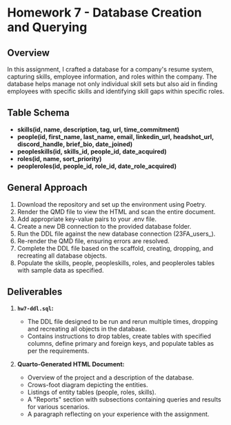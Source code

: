# Homework 7 - Database Creation and Querying

## Overview
In this assignment, I crafted a database for a company's resume system, capturing skills, employee information, and roles within the company. The database helps manage not only individual skill sets but also aid in finding employees with specific skills and identifying skill gaps within specific roles.

## Table Schema
- **skills(id, name, description, tag, url, time_commitment)**
- **people(id, first_name, last_name, email, linkedin_url, headshot_url, discord_handle, brief_bio, date_joined)**
- **peopleskills(id, skills_id, people_id, date_acquired)**
- **roles(id, name, sort_priority)**
- **peopleroles(id, people_id, role_id, date_role_acquired)**

## General Approach
1. Download the repository and set up the environment using Poetry.
2. Render the QMD file to view the HTML and scan the entire document.
3. Add appropriate key-value pairs to your .env file.
4. Create a new DB connection to the provided database folder.
5. Run the DDL file against the new database connection (23FA_users_).
6. Re-render the QMD file, ensuring errors are resolved.
7. Complete the DDL file based on the scaffold, creating, dropping, and recreating all database objects.
8. Populate the skills, people, peopleskills, roles, and peopleroles tables with sample data as specified.

## Deliverables
1. **`hw7-ddl.sql`:**
   - The DDL file designed to be run and rerun multiple times, dropping and recreating all objects in the database.
   - Contains instructions to drop tables, create tables with specified columns, define primary and foreign keys, and populate tables as per the requirements.

2. **Quarto-Generated HTML Document:**
   - Overview of the project and a description of the database.
   - Crows-foot diagram depicting the entities.
   - Listings of entity tables (people, roles, skills).
   - A "Reports" section with subsections containing queries and results for various scenarios.
   - A paragraph reflecting on your experience with the assignment.
